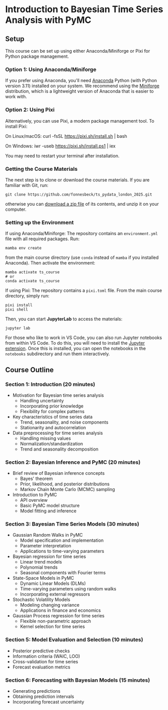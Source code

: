 # Introduction to Bayesian Time Series Analysis with PyMC

## Setup

This course can be set up using either Anaconda/Miniforge or Pixi for Python package management.

### Option 1: Using Anaconda/Miniforge

If you prefer using Anaconda, you'll need [Anaconda](https://www.anaconda.com/products/individual#download-section) Python (with Python version 3.11) installed on your system. We recommend using the [Miniforge](https://github.com/conda-forge/miniforge#download) distribution, which is a lightweight version of Anaconda that is easier to work with.

### Option 2: Using Pixi 

Alternatively, you can use Pixi, a modern package management tool. To install Pixi:

On Linux/macOS:
    curl -fsSL https://pixi.sh/install.sh | bash

On Windows:
    iwr -useb https://pixi.sh/install.ps1 | iex

You may need to restart your terminal after installation.

### Getting the Course Materials

The next step is to clone or download the course materials. If you are familiar with Git, run:

    git clone https://github.com/fonnesbeck/ts_pydata_london_2025.git

otherwise you can [download a zip file](https://github.com/fonnesbeck/ts_pydata_london_2025/archive/main.zip) of its contents, and unzip it on your computer.

### Setting up the Environment

If using Anaconda/Miniforge:
The repository contains an `environment.yml` file with all required packages. Run:

    mamba env create

from the main course directory (use `conda` instead of `mamba` if you installed Anaconda). Then activate the environment:

    mamba activate ts_course
    # or
    conda activate ts_course

If using Pixi:
The repository contains a `pixi.toml` file. From the main course directory, simply run:

    pixi install
    pixi shell

Then, you can start **JupyterLab** to access the materials:

    jupyter lab

For those who like to work in VS Code, you can also run Jupyter notebooks from within VS Code. To do this, you will need to install the [Jupyter extension](https://marketplace.visualstudio.com/items?itemName=ms-toolsai.jupyter). Once this is installed, you can open the notebooks in the `notebooks` subdirectory and run them interactively.

## Course Outline

### Section 1: Introduction (20 minutes)
- Motivation for Bayesian time series analysis
  - Handling uncertainty
  - Incorporating prior knowledge 
  - Flexibility for complex patterns
- Key characteristics of time series data
  - Trend, seasonality, and noise components
  - Stationarity and autocorrelation
- Data preprocessing for time series analysis
  - Handling missing values
  - Normalization/standardization
  - Trend and seasonality decomposition

### Section 2: Bayesian Inference and PyMC (20 minutes)
- Brief review of Bayesian inference concepts
  - Bayes' theorem
  - Prior, likelihood, and posterior distributions
  - Markov Chain Monte Carlo (MCMC) sampling
- Introduction to PyMC
  - API overview
  - Basic PyMC model structure
  - Model fitting and inference

### Section 3: Bayesian Time Series Models (30 minutes)
- Gaussian Random Walks in PyMC
  - Model specification and implementation
  - Parameter interpretation
  - Applications to time-varying parameters
- Bayesian regression for time series
  - Linear trend models
  - Polynomial trends
  - Seasonal components with Fourier terms
- State-Space Models in PyMC
  - Dynamic Linear Models (DLMs)
  - Time-varying parameters using random walks
  - Incorporating external regressors
- Stochastic Volatility Models
  - Modeling changing variance
  - Applications in finance and economics
- Gaussian Process regression for time series
  - Flexible non-parametric approach
  - Kernel selection for time series

### Section 5: Model Evaluation and Selection (10 minutes)
- Posterior predictive checks
- Information criteria (WAIC, LOO)
- Cross-validation for time series
- Forecast evaluation metrics

### Section 6: Forecasting with Bayesian Models (15 minutes)
- Generating predictions
- Obtaining prediction intervals
- Incorporating forecast uncertainty
